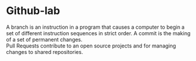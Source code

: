 # Github-lab
A branch is an instruction in a program that causes a computer to begin a set of different instruction sequences in strict order. 
A commit is the making of a set of permanent changes.  
Pull Requests contribute to an open source projects and for managing changes to shared repositories.
